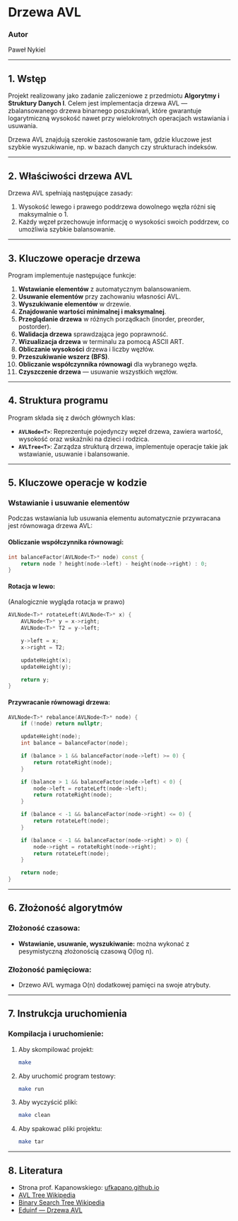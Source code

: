 # **Drzewa AVL**

### **Autor**
Paweł Nykiel

---

## **1. Wstęp**
Projekt realizowany jako zadanie zaliczeniowe z przedmiotu **Algorytmy i Struktury Danych I**. Celem jest implementacja drzewa AVL — zbalansowanego drzewa binarnego poszukiwań, które gwarantuje logarytmiczną wysokość nawet przy wielokrotnych operacjach wstawiania i usuwania.

Drzewa AVL znajdują szerokie zastosowanie tam, gdzie kluczowe jest szybkie wyszukiwanie, np. w bazach danych czy strukturach indeksów.

---

## **2. Właściwości drzewa AVL**
Drzewa AVL spełniają następujące zasady:
1. Wysokość lewego i prawego poddrzewa dowolnego węzła różni się maksymalnie o 1.
2. Każdy węzeł przechowuje informację o wysokości swoich poddrzew, co umożliwia szybkie balansowanie.

---

## **3. Kluczowe operacje drzewa**
Program implementuje następujące funkcje:

1. **Wstawianie elementów** z automatycznym balansowaniem.
2. **Usuwanie elementów** przy zachowaniu własności AVL.
3. **Wyszukiwanie elementów** w drzewie.
4. **Znajdowanie wartości minimalnej i maksymalnej**.
5. **Przeglądanie drzewa** w różnych porządkach (inorder, preorder, postorder).
6. **Walidacja drzewa** sprawdzająca jego poprawność.
7. **Wizualizacja drzewa** w terminalu za pomocą ASCII ART.
8. **Obliczanie wysokości** drzewa i liczby węzłów.
9. **Przeszukiwanie wszerz (BFS)**.
10. **Obliczanie współczynnika równowagi** dla wybranego węzła.
11. **Czyszczenie drzewa** — usuwanie wszystkich węzłów.

---

## **4. Struktura programu**

Program składa się z dwóch głównych klas:
- **`AVLNode<T>`**: Reprezentuje pojedynczy węzeł drzewa, zawiera wartość, wysokość oraz wskaźniki na dzieci i rodzica.
- **`AVLTree<T>`**: Zarządza strukturą drzewa, implementuje operacje takie jak wstawianie, usuwanie i balansowanie.

---

## **5. Kluczowe operacje w kodzie**
### **Wstawianie i usuwanie elementów**
Podczas wstawiania lub usuwania elementu automatycznie przywracana jest równowaga drzewa AVL:

#### **Obliczanie współczynnika równowagi:**
```cpp
int balanceFactor(AVLNode<T>* node) const {
    return node ? height(node->left) - height(node->right) : 0;
}
```

#### **Rotacja w lewo:**
(Analogicznie wygląda rotacja w prawo)
```cpp
AVLNode<T>* rotateLeft(AVLNode<T>* x) {
    AVLNode<T>* y = x->right;
    AVLNode<T>* T2 = y->left;

    y->left = x;
    x->right = T2;

    updateHeight(x);
    updateHeight(y);

    return y;
}
```

#### **Przywracanie równowagi drzewa:**
```cpp
AVLNode<T>* rebalance(AVLNode<T>* node) {
    if (!node) return nullptr;

    updateHeight(node);
    int balance = balanceFactor(node);

    if (balance > 1 && balanceFactor(node->left) >= 0) {
        return rotateRight(node);
    }

    if (balance > 1 && balanceFactor(node->left) < 0) {
        node->left = rotateLeft(node->left);
        return rotateRight(node);
    }

    if (balance < -1 && balanceFactor(node->right) <= 0) {
        return rotateLeft(node);
    }

    if (balance < -1 && balanceFactor(node->right) > 0) {
        node->right = rotateRight(node->right);
        return rotateLeft(node);
    }

    return node;
}
```

---

## **6. Złożoność algorytmów**

### **Złożoność czasowa:**
- **Wstawianie, usuwanie, wyszukiwanie:** można wykonać z pesymistyczną złożonością czasową O(log n).

### **Złożoność pamięciowa:**
- Drzewo AVL wymaga O(n) dodatkowej pamięci na swoje atrybuty.

---

## **7. Instrukcja uruchomienia**
### Kompilacja i uruchomienie:
1. Aby skompilować projekt:
   ```bash
   make
   ```

2. Aby uruchomić program testowy:
   ```bash
   make run
   ```

3. Aby wyczyścić pliki:
   ```bash
   make clean
   ```

4. Aby spakować pliki projektu:
   ```bash
   make tar
   ```

---

## **8. Literatura**
- Strona prof. Kapanowskiego: [ufkapano.github.io](https://ufkapano.github.io/)
- [AVL Tree  Wikipedia](https://en.wikipedia.org/wiki/AVL_tree)
- [Binary Search Tree Wikipedia](https://en.wikipedia.org/wiki/Binary_search_tree)
- [Eduinf — Drzewa AVL](https://eduinf.waw.pl/inf/alg/001_search/0119.php)
